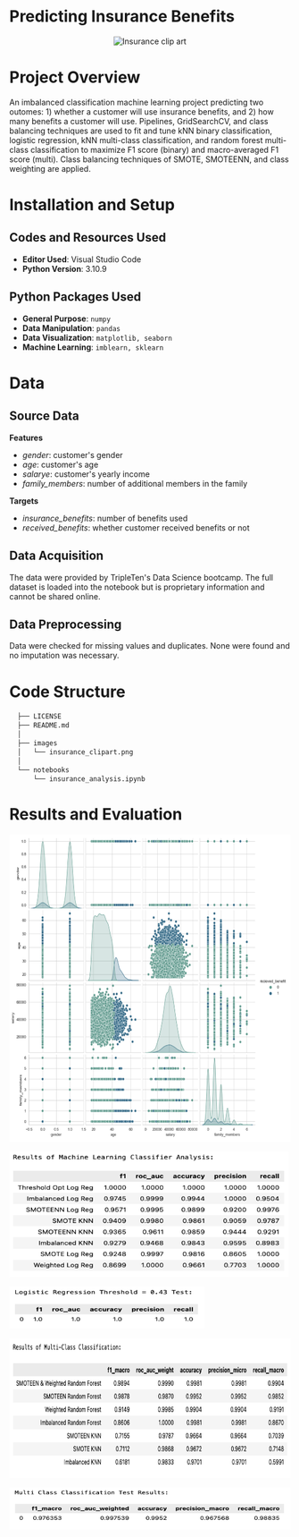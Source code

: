 # Predicting Insurance Benefits

<p align="center">
  <img src="https://github.com/kellyshreeve/predicting-insurance-benefits/blob/main/images/insurance_clipart.png"
  width="400"
  height="300"
  alt="Insurance clip art">
</p>

# Project Overview

An imbalanced classification machine learning project predicting two outomes: 1) whether a customer will use insurance benefits, and 2) how many benefits a customer will use. Pipelines, GridSearchCV, and class balancing techniques are used to fit and tune kNN binary classification, logistic regression, kNN multi-class classification, and random forest multi-class classification to maximize F1 score (binary) and macro-averaged F1 score (multi). Class balancing techniques of SMOTE, SMOTEENN, and class weighting are applied.

# Installation and Setup

## Codes and Resources Used

  - <b>Editor Used</b>: Visual Studio Code
  - <b>Python Version</b>: 3.10.9

## Python Packages Used

  - <b>General Purpose</b>: ```numpy```  
  - <b>Data Manipulation</b>: ```pandas```  
  - <b>Data Visualization</b>: ```matplotlib, seaborn```  
  - <b>Machine Learning</b>: ```imblearn, sklearn```  

# Data

## Source Data

<b>Features</b>
  * *gender*: customer's gender  
  * *age*: customer's age    
  * *salarye*: customer's yearly income  
  * *family_members*: number of additional members in the family  

<b>Targets</b>
  * *insurance_benefits*: number of benefits used  
  * *received_benefits*: whether customer received benefits or not
 
## Data Acquisition

The data were provided by TripleTen's Data Science bootcamp. The full dataset is loaded into the notebook but is proprietary information and cannot be shared online.

## Data Preprocessing

Data were checked for missing values and duplicates. None were found and no imputation was necessary.
 
# Code Structure
```
  ├── LICENSE
  ├── README.md          
  │
  ├── images
  │   └── insurance_clipart.png    
  │
  └── notebooks  
      └── insurance_analysis.ipynb  
```

# Results and Evaluation

<p align="left">
  <img src="/images/eda.png"
  width="550"
  height="550"
  alt="sns pair plot of variables colored by receiving benefits">
</p>

<p align="left">
  <img src="/images/binary_results.png" 
  width="500"
  height="225"
  alt="Results of binary classification model tuning">
</p>

<p align="left">
  <img src="/images/binary_test.png"
  width="350"
  height="75"
  alt="Test results of logistic regression with threshold = 0.43">
</p>

<p align="left">
  <img src="/images/multi_results.png"
  width="650"
  height="250"
  alt="Results of multi class classification model tuning">
</p>

<p align="left">
  <img src="/images/multi_test.png"
  width="520"
  height="75"
  alt="Test results of random forest multi class classification">
</p>



